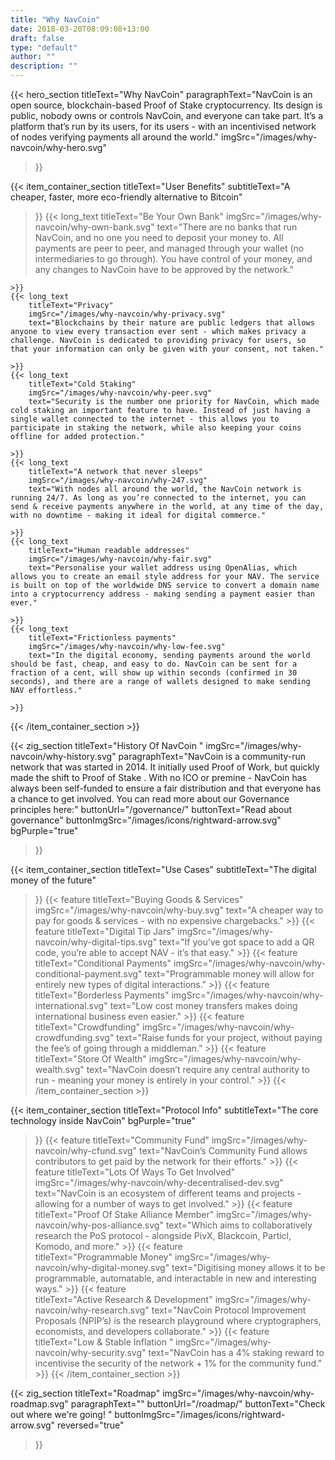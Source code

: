 ```yaml
---
title: "Why NavCoin"
date: 2018-03-20T08:09:08+13:00
draft: false
type: "default"
author: ""
description: ""
---
```

{{< hero_section
titleText="Why NavCoin"
paragraphText="NavCoin is an open source, blockchain-based Proof of Stake cryptocurrency. Its design is public, nobody owns or controls NavCoin, and everyone can take part. It’s a platform that’s run by its users, for its users - with an incentivised network of nodes verifying payments all around the world."
imgSrc="/images/why-navcoin/why-hero.svg"
>}}

{{< item_container_section 
    titleText="User Benefits"
    subtitleText="A cheaper, faster, more eco-friendly alternative to Bitcoin"
>}}
    {{< long_text 
        titleText="Be Your Own Bank"
        imgSrc="/images/why-navcoin/why-own-bank.svg"
        text="There are no banks that run NavCoin, and no one you need to deposit your money to. All payments are peer to peer, and managed through your wallet (no intermediaries to go through). You have control of your money, and any changes to NavCoin have to be approved by the network."

    >}}
    {{< long_text 
        titleText="Privacy"
        imgSrc="/images/why-navcoin/why-privacy.svg"
        text="Blockchains by their nature are public ledgers that allows anyone to view every transaction ever sent - which makes privacy a challenge. NavCoin is dedicated to providing privacy for users, so that your information can only be given with your consent, not taken."

    >}}
    {{< long_text 
        titleText="Cold Staking"
        imgSrc="/images/why-navcoin/why-peer.svg"
        text="Security is the number one priority for NavCoin, which made cold staking an important feature to have. Instead of just having a single wallet connected to the internet - this allows you to participate in staking the network, while also keeping your coins offline for added protection."

    >}}
    {{< long_text 
        titleText="A network that never sleeps"
        imgSrc="/images/why-navcoin/why-247.svg"
        text="With nodes all around the world, the NavCoin network is running 24/7. As long as you’re connected to the internet, you can send & receive payments anywhere in the world, at any time of the day, with no downtime - making it ideal for digital commerce."

    >}}
    {{< long_text 
        titleText="Human readable addresses"
        imgSrc="/images/why-navcoin/why-fair.svg"
        text="Personalise your wallet address using OpenAlias, which allows you to create an email style address for your NAV. The service is built on top of the worldwide DNS service to convert a domain name into a cryptocurrency address - making sending a payment easier than ever."

    >}}
    {{< long_text 
        titleText="Frictionless payments"
        imgSrc="/images/why-navcoin/why-low-fee.svg"
        text="In the digital economy, sending payments around the world should be fast, cheap, and easy to do. NavCoin can be sent for a fraction of a cent, will show up within seconds (confirmed in 30 seconds), and there are a range of wallets designed to make sending NAV effortless."

    >}}
{{< /item_container_section >}}

{{< zig_section
  titleText="History Of NavCoin "
  imgSrc="/images/why-navcoin/why-history.svg"
  paragraphText="NavCoin is a community-run network that was started in 2014. It initially used Proof of Work, but quickly made the shift to Proof of Stake . With no ICO or premine - NavCoin has always been self-funded to ensure a fair distribution and that everyone has a chance to get involved. You can read more about our Governance principles here:"
  buttonUrl="/governance/"
  buttonText="Read about governance"
  buttonImgSrc="/images/icons/rightward-arrow.svg"
  bgPurple="true"
>}}


{{< item_container_section 
    titleText="Use Cases"
    subtitleText="The digital money of the future"
>}}
    {{< feature 
        titleText="Buying Goods & Services"
        imgSrc="/images/why-navcoin/why-buy.svg"
        text="A cheaper way to pay for goods & services - with no expensive chargebacks."
    >}}
    {{< feature 
        titleText="Digital Tip Jars"
        imgSrc="/images/why-navcoin/why-digital-tips.svg"
        text="If you’ve got space to add a QR code, you’re able to accept NAV - it’s that easy."
    >}}
    {{< feature                 
        titleText="Conditional Payments"
        imgSrc="/images/why-navcoin/why-conditional-payment.svg"
        text="Programmable money will allow for entirely new types of digital interactions."
    >}}
    {{< feature                 
        titleText="Borderless Payments"
        imgSrc="/images/why-navcoin/why-international.svg"
        text="Low cost money transfers makes doing international business even easier."
    >}}
    {{< feature                 
        titleText="Crowdfunding"
        imgSrc="/images/why-navcoin/why-crowdfunding.svg"
        text="Raise funds for your project, without paying the fee’s of going through a middleman."
    >}}
    {{< feature                 
        titleText="Store Of Wealth"
        imgSrc="/images/why-navcoin/why-wealth.svg"
        text="NavCoin doesn’t require any central authority to run - meaning your money is entirely in your control."
    >}}
{{< /item_container_section >}}


{{< item_container_section 
    titleText="Protocol Info"
    subtitleText="The core technology inside NavCoin"
    bgPurple="true"
>}}
    {{< feature 
        titleText="Community Fund"
        imgSrc="/images/why-navcoin/why-cfund.svg"
        text="NavCoin’s Community Fund allows contributors to get paid by the network for their efforts."
    >}}
    {{< feature 
        titleText="Lots Of Ways To Get Involved"
        imgSrc="/images/why-navcoin/why-decentralised-dev.svg"
        text="NavCoin is an ecosystem of different teams and projects - allowing for a number of ways to get involved."
    >}}
    {{< feature                 
        titleText="Proof Of Stake Alliance Member"
        imgSrc="/images/why-navcoin/why-pos-alliance.svg"
        text="Which aims to collaboratively research the PoS protocol - alongside PivX, Blackcoin, Particl, Komodo, and more."
    >}}
    {{< feature                 
        titleText="Programmable Money"
        imgSrc="/images/why-navcoin/why-digital-money.svg"
        text="Digitising money allows it to be programmable, automatable, and interactable in new and interesting ways."
    >}}
    {{< feature                 
        titleText="Active Research & Development"
        imgSrc="/images/why-navcoin/why-research.svg"
        text="NavCoin Protocol Improvement Proposals (NPIP’s) is the research playground where cryptographers, economists, and developers collaborate."
    >}}
    {{< feature                 
        titleText="Low & Stable Inflation "
        imgSrc="/images/why-navcoin/why-security.svg"
        text="NavCoin has a 4% staking reward to incentivise the security of the network + 1% for the community fund."
    >}}
{{< /item_container_section >}}

{{< zig_section
titleText="Roadmap"
imgSrc="/images/why-navcoin/why-roadmap.svg"
paragraphText="" 
buttonUrl="/roadmap/"
buttonText="Check out where we're going! "
buttonImgSrc="/images/icons/rightward-arrow.svg"
reversed="true"
>}}